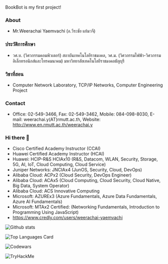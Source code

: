 BookBot is my first project!
### About
- Mr.Weerachai Yaemvachi (อ.วีระชัย แย้มวจี)

### ประวัติการศึกษา
- วศ.บ. (วิศวกรรมคอมพิวเตอร์) สถาบันเทคโนโลยีราชมงคล, วศ.ม. (วิศวกรรมไฟฟ้า-วิศวกรรมอิเล็กทรอนิกส์และโทรคมนาคม) มหาวิทยาลัยเทคโนโลยีราชมงคลธัญบุรี

### วิชาที่สอน
-  Computer Network Laboratory, TCP/IP Networks, Computer Engineering Project

### Contact
- Office: 02-549-3466, Fax: 02-549-3462, Mobile: 084-098-8030, E-mail: weerachai.y(AT)rmutt.ac.th, Website: http://www.en.rmutt.ac.th/weerachai.y

### Hi there 👋

<!--
**weerachaiy/weerachaiy** is a ✨ _special_ ✨ repository because its `README.md` (this file) appears on your GitHub profile.

Here are some ideas to get you started:

- 🔭 I’m currently working on ...
- 🌱 I’m currently learning ...
- 👯 I’m looking to collaborate on ...
- 🤔 I’m looking for help with ...
- 💬 Ask me about ...
- 📫 How to reach me: ...
- 😄 Pronouns: ...
- ⚡ Fun fact: ...
-->
- Cisco Certified Academy Instructor (CCAI)
- Huawei Certified Academy Instructor (HCAI)
- Huawei: HCIP-R&S HCIAx10 (R&S, Datacom, WLAN, Security, Storage, 5G, AI, IoT, Cloud Computing, Cloud Service)
- Juniper Networks: JNCIAx4 (JunOS, Security, Cloud, DevOps)
- Alibaba Cloud: ACPx2 (Cloud Security, DevOps Engineer)
- Alibaba Cloud: ACAx5 (Cloud Computing, Cloud Security, Cloud Native, Big Data, System Operator)
- Alibaba Cloud: ACS Innovative Computing
- Microsoft: AZUREx3 (Azure Fundamentals, Azure Data Fundamentals, Azure AI Fundamentals)
- Microsoft: MTAx2 Certified: (Networking Fundamentals, Introduction to Programming Using JavaScript)
- https://www.credly.com/users/weerachai-yaemvachi

![Github stats](https://github-readme-stats.vercel.app/api?username=weerachaiy&theme=highcontrast&show_icons=true&count_private=true)

![Top Languages Card](https://github-readme-stats.vercel.app/api/top-langs/?username=weerachaiy&layout=compact)

![Codewars](https://www.codewars.com/users/weerachaiy/badges/large)

![TryHackMe](https://tryhackme-badges.s3.amazonaws.com/weerachai.y.png)
